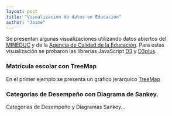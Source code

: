 ```yaml
---
layout: post
title: "Visualización de datos en Educación"
author: "Jaime"
---
```

Se presentan algunas visualizaciones utilizando datos abiertos del [MINEDUC](http://datosabiertos.mineduc.cl/) y de la [Agencia de Calidad de la Educación](http://informacionestadistica.agenciaeducacion.cl/#/bases). Para estas visualización se probaron las librerías JavaScript [D3](https://d3js.org/) y [D3plus](https://d3plus.org/).

### Matrícula escolar con TreeMap
En el primer ejemplo se presenta un gráfico jerárquico [TreeMap](https://en.wikipedia.org/wiki/Treemapping)

<div id="viz"></div>

<script>
  var visualization = d3plus.viz()
    .container("#viz")
    .data({{site.data.matricula | jsonify}})
    .type("tree_map")
    .id(["REGION","COMUNA"])
    .size("MATRICULA")
    .format("es_ES")
    .draw()
</script>


### Categorias de Desempeño con Diagrama de Sankey.

Categorias de Desempeño y Diagramas Sankey...

<div id="viz2"></div>

<script>
  var nodes = [
    /*grupos*/
    {"id": "2018"},
    {"id": "2017"},
    {"id": "2016"},
    /*conceptos*/
    {"id": "Alto"},
    {"id": "Medio"},
    {"id": "Medio-Bajo"},
    {"id": "Insuficiente"}
  ];
  var edges = [
    /*grupos*/
    {"strenght": 90,  "source": 0, "target": 3},
    {"strenght": 50,  "source": 0, "target": 4},
    {"strenght": 50,  "source": 0, "target": 5},
    {"strenght": 30,  "source": 0, "target": 6},
    /*conceptos*/
    {"strenght": 88,  "source": 1, "target": 3},
    {"strenght": 50,  "source": 1, "target": 4},
    {"strenght": 23,  "source": 1, "target": 5},
    {"strenght": 99,  "source": 1, "target": 6},

    /*conceptos*/
    {"strenght": 48,  "source": 2, "target": 3},
    {"strenght": 20,  "source": 2, "target": 4},
    {"strenght": 43,  "source": 2, "target": 5},
    {"strenght": 69,  "source": 2, "target": 6}
  ];
  var visualization = d3plus.viz()
    .container("#viz2")
    .edges({
      "strength": "strength",
      "value": edges
    })
    .focus({
      "tooltip": false,
      "value": "2018"
    })
    .id("id")
    .nodes(nodes)
    .size(100)
    .type("sankey")
    .draw();
</script>
